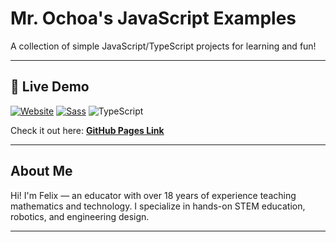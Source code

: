 # **Mr. Ochoa's JavaScript Examples**  
A collection of simple JavaScript/TypeScript projects for learning and fun!

---

## **🚀 Live Demo**

[![Website](https://img.shields.io/website?url=https%3A%2F%2Ffelixthecat8a.github.io%2Fexample%2F&style=for-the-badge&logo=githubpages&logoSize=auto)](https://felixthecat8a.github.io/example/)
[![Sass](https://img.shields.io/badge/styled_with-Sass-cc6699?logo=sass&logoColor=white&style=for-the-badge)](https://sass-lang.com/)
![TypeScript](https://img.shields.io/badge/coded_with-TypeScript-3178C6?logo=typescript&logoColor=white&style=for-the-badge)
<!-- ![NodeJS](https://img.shields.io/badge/developed_with-Node-5FA04E?logo=nodedotjs&logoColor=white&style=for-the-badge) -->

Check it out here: [**GitHub Pages Link**](https://felixthecat8a.github.io/example/)

---

## About Me
Hi! I'm Felix — an educator with over 18 years of experience teaching mathematics and technology.
I specialize in hands-on STEM education, robotics, and engineering design.

---

